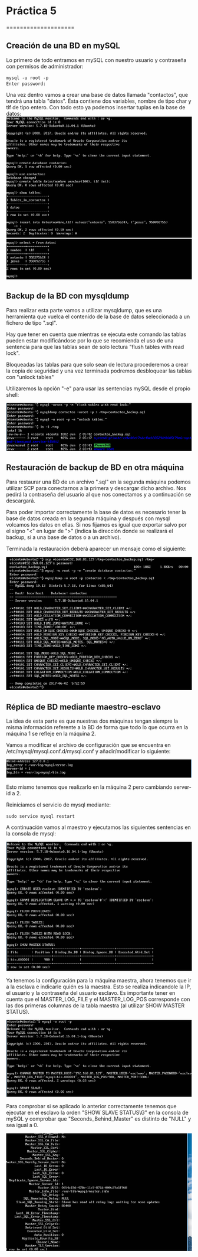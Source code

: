 # Práctica 5
====================

## Creación de una BD en mySQL

Lo primero de todo entramos en mySQL con nuestro usuario y contraseña con permisos de administrador:

```shell
mysql -u root -p
Enter password:
```

Una vez dentro vamos a crear una base de datos llamada "contactos", que tendrá una tabla "datos". Ésta contiene dos variables, nombre de tipo char y tlf de tipo entero. Con todo esto ya podemos insertar tuplas en la base de datos:
<img src="https://github.com/Olivencia/ugr_swap/blob/master/practica5/img/mysql-creacionDB-tabla.PNG">
<img src="https://github.com/Olivencia/ugr_swap/blob/master/practica5/img/mysql-muestraTuplas.PNG">

 
## Backup de la BD con mysqldump
Para realizar esta parte vamos a utilizar mysqldump, que es una herramienta que vuelca el contenido de la base de datos seleccionada a un fichero de tipo ".sql". 

Hay que tener en cuenta que mientras se ejecuta este comando las tablas pueden estar modificándose por lo que se recomienda el uso de una sentencia para que las tablas sean de solo lectura "flush tables with read lock".

Bloqueadas las tablas para que solo sean de lectura procederemos a crear la copia de seguridad y una vez terminada podremos desbloquear las tablas con "unlock tables"

Utilizaremos la opción "-e" para usar las sentencias mySQL desde el propio shell:

<img src="https://github.com/Olivencia/ugr_swap/blob/master/practica5/img/mysql-backup.PNG">


## Restauración de backup de BD en otra máquina
Para restaurar una BD de un archivo ".sql" en la segunda máquina podemos utilizar SCP para conectarnos a la primera y descargar dicho archivo. Nos pedirá la contraseña del usuario al que nos conectamos y a continuación se descargará.

Para poder importar correctamente la base de datos es necesario tener la base de datos creada en la segunda máquina y después con mysql volcamos los datos en ellas. Si nos fijamos es igual que exportar salvo por el signo "<" en lugar de ">" (indica la dirección donde se realizará el backup, si a una base de datos o a un archivo).

Terminada la restauración deberá aparecer un mensaje como el siguiente:

<img src="https://github.com/Olivencia/ugr_swap/blob/master/practica5/img/mysql-restore-backup.PNG">

## Réplica de BD mediante maestro-esclavo
La idea de esta parte es que nuestras dos máquinas tengan siempre la misma información referente a la BD de forma que todo lo que ocurra en la máquina 1 se refleje en la máquina 2.

Vamos a modificar el archivo de configuración que se encuentra en /etc/mysql/mysql.conf.d/mysql.conf y añadir/modificar lo siguiente:

<img src="https://github.com/Olivencia/ugr_swap/blob/master/practica5/img/mysql-conf.PNG">

Esto mismo tenemos que realizarlo en la máquina 2 pero cambiando server-id a 2.

Reiniciamos el servicio de mysql mediante:
```shell
sudo service mysql restart
```

A continuación vamos al maestro y ejecutamos las siguientes sentencias en la consola de mysql:

<img src="https://github.com/Olivencia/ugr_swap/blob/master/practica5/img/mysql-maestro.PNG">

Ya tenemos la configuración para la máquina maestra, ahora tenemos que ir a la esclava e indicarle quién es la maestra. Esto se realiza indicandole la IP, el usuario y la contraseña del usuario esclavo. Es importante tener en cuenta que el MASTER_LOG_FILE y el MASTER_LOG_POS corresponde con las dos primeras columnas de la tabla maestra (al utilizar SHOW MASTER STATUS).

<img src="https://github.com/Olivencia/ugr_swap/blob/master/practica5/img/mysql-esclavo.PNG">

Para comprobar si se aplicado lo anterior correctamente tenemos que ejecutar en el esclavo la orden "SHOW SLAVE STATUS\G" en la consola de mySQL y comprobar que "Seconds_Behind_Master" es distinto de "NULL" y sea igual a 0.

<img src="https://github.com/Olivencia/ugr_swap/blob/master/practica5/img/mysql-res.PNG">

